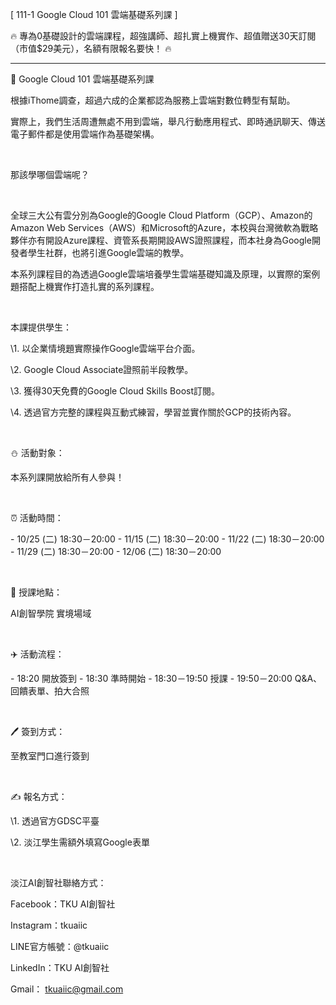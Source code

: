 [ 111-1 Google Cloud 101 雲端基礎系列課 ]

🔥 專為0基礎設計的雲端課程，超強講師、超扎實上機實作、超值贈送30天訂閱（市值$29美元），名額有限報名要快！ 🔥

--------------------------

📎 Google Cloud 101 雲端基礎系列課

根據iThome調查，超過六成的企業都認為服務上雲端對數位轉型有幫助。

實際上，我們生活周遭無處不用到雲端，舉凡行動應用程式、即時通訊聊天、傳送電子郵件都是使用雲端作為基礎架構。

&nbsp;

那該學哪個雲端呢？

&nbsp;

全球三大公有雲分別為Google的Google Cloud Platform（GCP）、Amazon的Amazon Web Services（AWS）和Microsoft的Azure，本校與台灣微軟為戰略夥伴亦有開設Azure課程、資管系長期開設AWS證照課程，而本社身為Google開發者學生社群，也將引進Google雲端的教學。

本系列課程目的為透過Google雲端培養學生雲端基礎知識及原理，以實際的案例題搭配上機實作打造扎實的系列課程。

&nbsp;

本課提供學生：

\1. 以企業情境題實際操作Google雲端平台介面。

\2. Google Cloud Associate證照前半段教學。

\3. 獲得30天免費的Google Cloud Skills Boost訂閱。

\4. 透過官方完整的課程與互動式練習，學習並實作關於GCP的技術內容。

&nbsp;

⛄️ 活動對象：

本系列課開放給所有人參與！

&nbsp;

⏰ 活動時間：

\- 10/25 (二) 18:30－20:00
\- 11/15 (二) 18:30－20:00
\- 11/22 (二) 18:30－20:00
\- 11/29 (二) 18:30－20:00
\- 12/06 (二) 18:30－20:00

&nbsp;

📍 授課地點：

AI創智學院 實境場域

&nbsp;

✈️ 活動流程：

\- 18:20 開放簽到
\- 18:30 準時開始
\- 18:30－19:50 授課
\- 19:50－20:00 Q&A、回饋表單、拍大合照

&nbsp;

🖊️ 簽到方式：

至教室門口進行簽到

&nbsp;

✍️ 報名方式：

\1. 透過官方GDSC平臺

\2. 淡江學生需額外填寫Google表單

&nbsp;

淡江AI創智社聯絡方式：

Facebook：TKU AI創智社

Instagram：tkuaiic

LINE官方帳號：@tkuaiic

LinkedIn：TKU AI創智社

Gmail： tkuaiic@gmail.com
